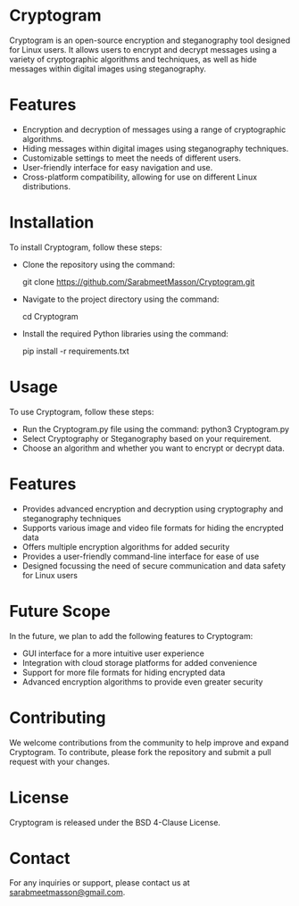 # Cryptogram

Cryptogram is an open-source encryption and steganography tool designed for Linux users. It allows users to encrypt and decrypt messages using a variety of cryptographic algorithms and techniques, as well as hide messages within digital images using steganography.

# Features

- Encryption and decryption of messages using a range of cryptographic algorithms.
- Hiding messages within digital images using steganography techniques.
- Customizable settings to meet the needs of different users.
- User-friendly interface for easy navigation and use.
- Cross-platform compatibility, allowing for use on different Linux distributions.

# Installation

To install Cryptogram, follow these steps:
- Clone the repository using the command:

    git clone https://github.com/SarabmeetMasson/Cryptogram.git

- Navigate to the project directory using the command:

    cd Cryptogram

- Install the required Python libraries using the command:

    pip install -r requirements.txt

# Usage

To use Cryptogram, follow these steps:
- Run the Cryptogram.py file using the command: python3 Cryptogram.py
- Select Cryptography or Steganography based on your requirement.
- Choose an algorithm and whether you want to encrypt or decrypt data.

# Features

- Provides advanced encryption and decryption using cryptography and steganography techniques
- Supports various image and video file formats for hiding the encrypted data
- Offers multiple encryption algorithms for added security
- Provides a user-friendly command-line interface for ease of use
- Designed focussing the need of secure communication and data safety for Linux users

# Future Scope

In the future, we plan to add the following features to Cryptogram:

- GUI interface for a more intuitive user experience
- Integration with cloud storage platforms for added convenience
- Support for more file formats for hiding encrypted data
- Advanced encryption algorithms to provide even greater security

# Contributing

We welcome contributions from the community to help improve and expand Cryptogram. To contribute, please fork the repository and submit a pull request with your changes.

# License

Cryptogram is released under the BSD 4-Clause License.

# Contact

For any inquiries or support, please contact us at sarabmeetmasson@gmail.com.
